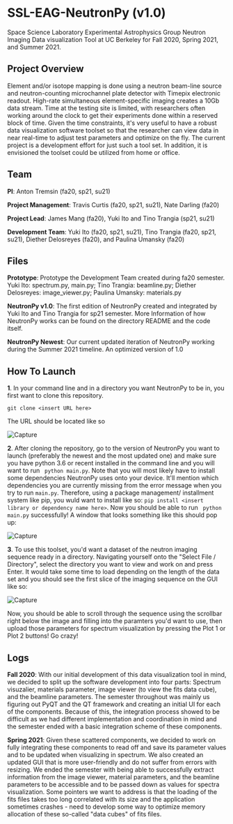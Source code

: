# SSL-EAG-NeutronPy (v1.0)
Space Science Laboratory Experimental Astrophysics Group Neutron Imaging Data visualization Tool at UC Berkeley for Fall 2020, Spring 2021, and Summer 2021.

## Project Overview
Element and/or isotope mapping is done using a neutron beam-line source and
neutron-counting microchannel plate detector with Timepix electronic readout. High-rate
simultaneous element-specific imaging creates a 10Gb data stream. Time at the testing site is
limited, with researchers often working around the clock to get their experiments done within a
reserved block of time. Given the time constraints, it's very useful to have a robust data
visualization software toolset so that the researcher can view data in near real-time to adjust
test parameters and optimize on the fly. The current project is a development effort for just such
a tool set. In addition, it is envisioned the toolset could be utilized from home or office. 

## Team
**PI**: Anton Tremsin (fa20, sp21, su21)

**Project Management**: Travis Curtis (fa20, sp21, su21), Nate Darling (fa20)

**Project Lead**: James Mang (fa20), Yuki Ito and Tino Trangia (sp21, su21)

**Development Team**: Yuki Ito (fa20, sp21, su21), Tino Trangia (fa20, sp21, su21), Diether Delosreyes (fa20), and Paulina Umansky (fa20)

## Files
**Prototype**: Prototype the Development Team created during fa20 semester. Yuki Ito: spectrum.py, main.py; Tino Trangia: beamline.py; Diether Delosreyes: image_viewer.py; Paulina Umansky: materials.py

**NeutronPy v1.0**: The first edition of NeutronPy created and integrated by Yuki Ito and Tino Trangia for sp21 semester. More Information of how NeutronPy works can be found on the directory README and the code itself.

**NeutronPy Newest**: Our current updated iteration of NeutronPy working during the Summer 2021 timeline. An optimized version of 1.0 

## How To Launch
**1**. In your command line and in a directory you want NeutronPy to be in, you first want to clone this repository.  
```
git clone <insert URL here>
```
The URL should be located like so




![Capture](https://user-images.githubusercontent.com/45677734/120541452-c0185000-c39e-11eb-8495-a6cdb41f3a60.PNG)





 **2**. After cloning the repository, go to the version of NeutronPy you want to launch (preferably the newest and the most updated one) and make sure you have python 3.6 or recent installed in the command line and you will want to run ``` python main.py```. Note that you will most likely have to install some dependencies NeutronPy uses onto your device. It'll mention which dependencies you are currently missing from the error message when you try to run ```main.py```. Therefore, using a package management/ installment system like pip, you wuld want to install like so: ``` pip install <insert library or dependency name here> ```. Now you should be able to run ``` python main.py``` successfully! A window that looks something like this should pop up:
 
 
 
 ![Capture](https://user-images.githubusercontent.com/45677734/120541757-22715080-c39f-11eb-8383-82dd7689199c.PNG)
 
 


**3**. To use this toolset, you'd want a dataset of the neutron imaging sequence ready in a directory. Navigating yourself onto the "Select File / Directory", select the directory you want to view and work on and press Enter. It would take some time to load depending on the length of the data set and you should see the first slice of the imaging sequence on the GUI like so:


![Capture](https://user-images.githubusercontent.com/45677734/120542246-b93e0d00-c39f-11eb-9689-ab33c1d7ca91.PNG)



Now, you should be able to scroll through the sequence using the scrollbar right below the image and filling into the paramters you'd want to use, then upload those parameters for spectrum visualization by pressing the Plot 1 or Plot 2 buttons! Go crazy!

 
 
## Logs

**Fall 2020**: With our initial development of this data visualization tool in mind, we decided to split up the software development into four parts: Spectrum visuzalier, materials parameter, image viewer (to view the fits data cube), and the beamline parameters. The semester throughout was mainly us figuring out PyQT and the QT framework and creating an initial UI for each of the components. Because of this, the integration process showed to be difficult as we had different implementation and coordination in mind and the semester ended with a basic integration scheme of these components.

**Spring 2021**: Given these scattered components, we decided to work on fully integrating these components to read off and save its parameter values and to be updated when visualizing in spectrum. We also created an updated GUI that is more user-friendly and do not suffer from errors with resizing. We ended the semester with being able to successfully extract information from the image viewer, material parameters, and the beamline parameters to be accessible and to be passed down as values for spectra visualization. Some pointers we want to address is that the loading of the fits files takes too long correlated with its size and the application sometimes crashes - need to develop some way to optimize memory allocation of these so-called "data cubes" of fits files.
